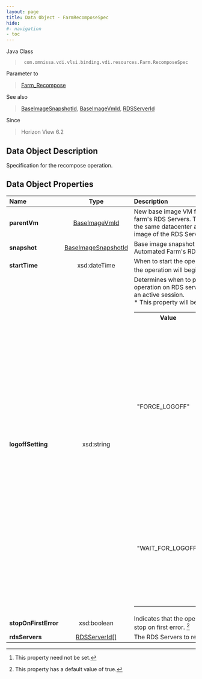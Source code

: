 ```yaml
---
layout: page
title: Data Object - FarmRecomposeSpec
hide:
#- navigation
- toc
---
```






Java Class
> ` com.omnissa.vdi.vlsi.binding.vdi.resources.Farm.RecomposeSpec`

Parameter to
> [Farm_Recompose](vdi.resources.Farm.md#recompose)

See also
> [BaseImageSnapshotId](vdi.entity.BaseImageSnapshotId.md), [BaseImageVmId](vdi.entity.BaseImageVmId.md), [RDSServerId](vdi.entity.RDSServerId.md)

Since
> Horizon View 6.2


## Data Object Description

Specification for the recompose operation.

## Data Object Properties

 Name | Type | Description
:---|:---:|:---
**parentVm**| [BaseImageVmId](vdi.entity.BaseImageVmId.md)|  New base image VM for automated farm's RDS Servers. This must be in the same datacenter as the base image of the RDS Server.
**snapshot**| [BaseImageSnapshotId](vdi.entity.BaseImageSnapshotId.md)|  Base image snapshot for the Automated Farm's RDS Servers.
**startTime**|  xsd:dateTime|  When to start the operation. If unset the operation will begin immediately. [^1]
**logoffSetting**|  xsd:string|  Determines when to perform the operation on RDS servers which have an active session. <br>* This property will be one of:<br><table><tr><th>Value</th><th>Description</th></tr><tr><td>"FORCE_LOGOFF"</td><td>Users will be forced to log off when the system is ready to operate on their RDS Servers. Before being forcibly logged off, users may have a grace period in which to save their work (Global Settings).</td></tr><tr><td>"WAIT_FOR_LOGOFF"</td><td>Wait for connected users to disconnect before the task starts. The operation starts immediately on RDS Servers without active sessions.</td></tr></table>
**stopOnFirstError**|  xsd:boolean|  Indicates that the operation should stop on first error. [^6]
**rdsServers**| [RDSServerId[]](vdi.entity.RDSServerId.md)|  The RDS Servers to recompose.


 


[^1]: This property need not be set.
[^6]: This property has a default value of true.